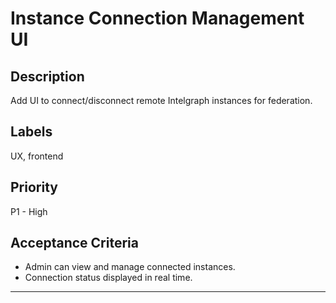 # Instance Connection Management UI

## Description

Add UI to connect/disconnect remote Intelgraph instances for federation.

## Labels

UX, frontend

## Priority

P1 - High

## Acceptance Criteria

- Admin can view and manage connected instances.
- Connection status displayed in real time.

---
